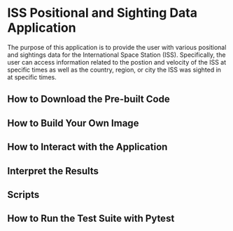 # ISS Positional and Sighting Data Application

The purpose of this application is to provide the user with various positional and sightings data for the International Space Station (ISS).
Specifically, the user can access information related to the postion and velocity of the ISS at specific times as well as the country, region, or city
the ISS was sighted in at specific times.

## How to Download the Pre-built Code



## How to Build Your Own Image




## How to Interact with the Application



## Interpret the Results



## Scripts



## How to Run the Test Suite with Pytest

